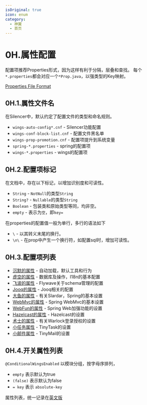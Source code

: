 ```yaml
---
isOriginal: true
icon: enum
category:
  - 神翼
  - 首页
---
```


# 0H.属性配置

配置项推荐Properties形式，因为这样有利于分隔，层叠和查找。
每个`*.properties`都会对应一个`*Prop.java`，以强类型的Key映射。

[Properties File Format](https://docs.oracle.com/cd/E23095_01/Platform.93/ATGProgGuide/html/s0204propertiesfileformat01.html)

## 0H.1.属性文件名

在Silencer中，默认约定了配置文件的类型和命名规则。

* `wings-auto-config*.cnf` - Silencer功能配置
* `wings-conf-block-list.cnf` - 配置文件黑名单
* `wings-prop-promotion.cnf` - 配置项提升到系统变量
* `spring-*.properties` - spring的配置项
* `wings-*.properties` - wings的配置项

## 0H.2.配置项标记

在文档中，存在以下标记，以增加识别度和可读性。

* `String` - `NotNull`的类型`String`
* `String?` - `Nullable`的类型`String`
* `Boolean` - 包装类和原始类型等同，均非空。
* `empty` - 表示为`空`，即`key=`

在properties的配置值一般为单行，多行的语法如下

* `\` - 以其转义末尾的换行。
* `\n\` - 在prop中产生一个换行符，如配置sql时，增加可读性。

## 0H.3.配置项列表

* [沉默的属性](../1-silencer/1d-prop-silencer.md) - 自动加载，默认工具和行为
* [虚空的属性](../2-faceless/2i-prop-faceless.md) - 数据库及操作，I18n的基本配置
* [飞波的属性](../2-faceless/2j-prop-flywave.md) - Flywave关于schema管理的配置
* [Jooq的属性](../2-faceless/2k-prop-jooq.md) - Jooq相关的配置
* [大鱼的属性](../3-slardar/3i-prop-slardar.md) - 有关Slardar，Spring的基本设置
* [WebMvc的属性](../3-slardar/3j-prop-webmvc.md) - Spring WebMvc的基本设置
* [WebFun的属性](../3-slardar/3k-prop-function.md) - Spring Web加强功能的设置
* [Hazelcast的属性](../3-slardar/3l-prop-hazelcast.md) - Hazelcast的设置
* [术士的属性](../4-warlock/4d-prop-warlock.md) - 有关Warlock登录授权的设置
* [小任务属性](../8-radiant/8b-prop-tinytask.md) - TinyTask的设置
* [小邮件属性](../8-radiant/8d-prop-tinymail.md) - TinyMail的设置

## 0H.4.开关属性列表

`@ConditionalWingsEnabled` 以模块分组，按字母序排列，

* `empty` 表示默认为true
* `(false)` 表示默认为false
* `= key` 表示 `absolute-key`

属性列表，统一记录在[英文版](../../0-wings/0h-prop-index.md)
